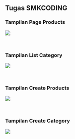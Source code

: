 ## Tugas SMKCODING


### Tampilan Page Products

<p><img src="https://github.com/trimier/Alfistore/blob/main/gambar/foto1.png?raw=true"/></p> <br>

### Tampilan List Category

<p><img src="https://github.com/trimier/Alfistore/blob/main/gambar/foto2.png  ?raw=true"/></p> <br>

### Tampilan Create Products

<p><img src="https://github.com/trimier/Alfistore/blob/main/gambar/gambar7.png?raw=true"/></p> <br>

<!-- ### Tampilan Add To Cart

<p><img src="https://github.com/trimier/Alfistore/blob/main/gambar/gambar3.png?raw=true"/></p> <br> -->

<!-- ### Tampilan Shopping Cart

<p><img src="https://github.com/trimier/Alfistore/blob/main/gambar/gambar4.png?raw=true"/></p> <br>
<p><img src="https://github.com/trimier/Alfistore/blob/main/gambar/gambar5.png?raw=true"/></p> <br> -->

### Tampilan Create Category

<p><img src="https://github.com/trimier/Alfistore/blob/main/gambar/gambar6.png?raw=true"/></p> <br>

<br>
